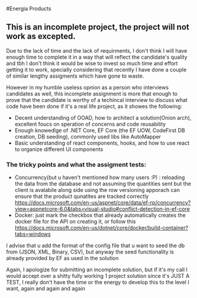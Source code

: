 #Energia Products

##  This is an incomplete project, the project will not work as excepted.
Due to the lack of time and the lack of requirments, I don't think I will have enough time to complete it in a way that will reflect the candidate's quality and tbh I don't think it would be wise to invest so much time and effort getting it to work, specially considering that recently I have done a couple of similar lengthy assigments which have gone to waste.

However in my humble useless opnion as a person who interviews candidates as well, this incomplete assignment is more that enough to prove that the candidate is worthy of a techincal interview to discuss what code have been done if it's a real life project, as it showes the following:
- Decent understanding of OOAD, how to architect a solution(Onion arch), excellent foucs on speration of concerns and code reusability 
- Enough knowedlge of .NET Core, EF Core (the EF UOW, CodeFirst DB creation, DB seeding),  commonly used libs like AutoMapper
- Basic understanding of react components, hooks, and how to use react to organize different UI components

### The tricky points and what the assigment tests:
- Concurrency(but u haven't mentioned how many users :P) : reloading the data from the database and not assuming the quantities sent but the client is avalabile along side using the row versioning apporach can ensure that the product qunatites are tracked correctly https://docs.microsoft.com/en-us/aspnet/core/data/ef-rp/concurrency?view=aspnetcore-6.0&tabs=visual-studio#conflict-detection-in-ef-core 
- Docker: just mark the checkbox that already automatically creates the docker file for the API on creating it, or follow this https://docs.microsoft.com/en-us/dotnet/core/docker/build-container?tabs=windows


I advise that u add the format of the config file that u want to seed the db from (JSON, XML, Binary, CSV), but anyway the seed functionality is already provided by EF as used in the solution

Again, I apologize for submitting an incomplete solution, but if it's my call I would accept over a shitty fully working 1 project solution since it's JUST A TEST, I really don't have the time or the energy to develop this to the level I want, again and again and again








